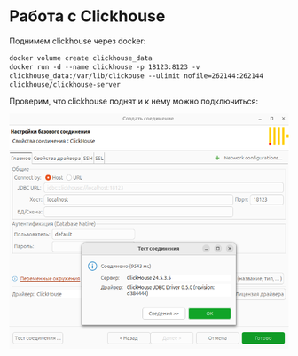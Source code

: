 # Работа с Clickhouse

Поднимем clickhouse через docker:

```
docker volume create clickhouse_data
docker run -d --name clickhouse -p 18123:8123 -v clickhouse_data:/var/lib/clickouse --ulimit nofile=262144:262144 clickhouse/clickhouse-server
```

Проверим, что clickhouse поднят и к нему можно подключиться:

![Clickhouse поднят](./img/connect_clickhouse.png "Clickhouse поднят")
